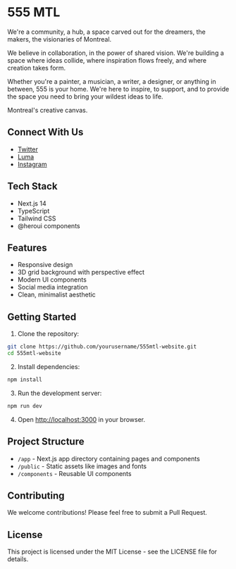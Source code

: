 # 555 MTL

We're a community, a hub, a space carved out for the dreamers, the makers, the visionaries of Montreal.

We believe in collaboration, in the power of shared vision. We're building a space where ideas collide, where inspiration flows freely, and where creation takes form.

Whether you're a painter, a musician, a writer, a designer, or anything in between, 555 is your home. We're here to inspire, to support, and to provide the space you need to bring your wildest ideas to life.

Montreal's creative canvas.

## Connect With Us

- [Twitter](https://twitter.com/555mtl)
- [Luma](https://lu.ma/555mtl)
- [Instagram](https://instagram.com/555_mtl)

## Tech Stack

- Next.js 14
- TypeScript
- Tailwind CSS
- @heroui components

## Features

- Responsive design
- 3D grid background with perspective effect
- Modern UI components
- Social media integration
- Clean, minimalist aesthetic

## Getting Started

1. Clone the repository:
```bash
git clone https://github.com/yourusername/555mtl-website.git
cd 555mtl-website
```

2. Install dependencies:
```bash
npm install
```

3. Run the development server:
```bash
npm run dev
```

4. Open [http://localhost:3000](http://localhost:3000) in your browser.

## Project Structure

- `/app` - Next.js app directory containing pages and components
- `/public` - Static assets like images and fonts
- `/components` - Reusable UI components

## Contributing

We welcome contributions! Please feel free to submit a Pull Request.

## License

This project is licensed under the MIT License - see the LICENSE file for details.
